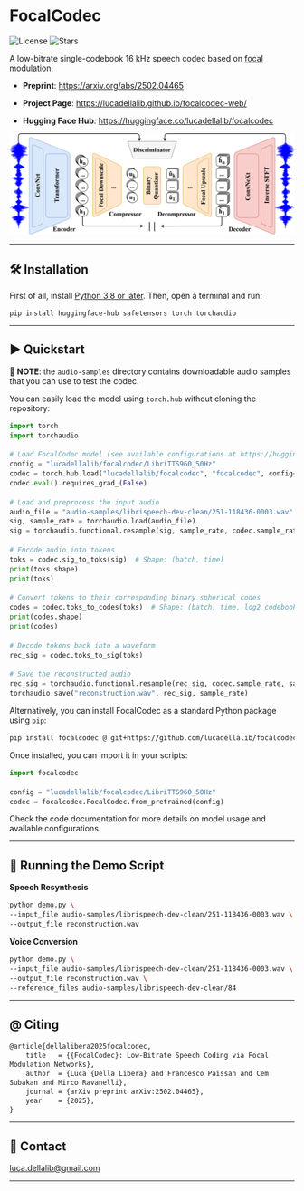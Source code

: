 # FocalCodec

![License](https://img.shields.io/github/license/lucadellalib/focalcodec)
![Stars](https://img.shields.io/github/stars/lucadellalib/focalcodec?style=social)

A low-bitrate single-codebook 16 kHz speech codec based on [focal modulation](https://arxiv.org/abs/2203.11926).

- **Preprint**: https://arxiv.org/abs/2502.04465

- **Project Page**: https://lucadellalib.github.io/focalcodec-web/

- **Hugging Face Hub**: https://huggingface.co/lucadellalib/focalcodec

<img src="docs/_static/images/focalcodec.png" width="700">

---------------------------------------------------------------------------------------------------------

## 🛠️️ Installation

First of all, install [Python 3.8 or later](https://www.python.org). Then, open a terminal and run:

```
pip install huggingface-hub safetensors torch torchaudio
```

---------------------------------------------------------------------------------------------------------

## ▶️ Quickstart

📌 **NOTE**: the `audio-samples` directory contains downloadable audio samples that you can use to test the codec.

You can easily load the model using `torch.hub` without cloning the repository:

```python
import torch
import torchaudio

# Load FocalCodec model (see available configurations at https://huggingface.co/lucadellalib/focalcodec)
config = "lucadellalib/focalcodec/LibriTTS960_50Hz"
codec = torch.hub.load("lucadellalib/focalcodec", "focalcodec", config=config)
codec.eval().requires_grad_(False)

# Load and preprocess the input audio
audio_file = "audio-samples/librispeech-dev-clean/251-118436-0003.wav"
sig, sample_rate = torchaudio.load(audio_file)
sig = torchaudio.functional.resample(sig, sample_rate, codec.sample_rate)

# Encode audio into tokens
toks = codec.sig_to_toks(sig)  # Shape: (batch, time)
print(toks.shape)
print(toks)

# Convert tokens to their corresponding binary spherical codes
codes = codec.toks_to_codes(toks)  # Shape: (batch, time, log2 codebook_size)
print(codes.shape)
print(codes)

# Decode tokens back into a waveform
rec_sig = codec.toks_to_sig(toks)

# Save the reconstructed audio
rec_sig = torchaudio.functional.resample(rec_sig, codec.sample_rate, sample_rate)
torchaudio.save("reconstruction.wav", rec_sig, sample_rate)
```

Alternatively, you can install FocalCodec as a standard Python package using `pip`:

```bash
pip install focalcodec @ git+https://github.com/lucadellalib/focalcodec.git@main#egg=focalcodec
```

Once installed, you can import it in your scripts:

```python
import focalcodec

config = "lucadellalib/focalcodec/LibriTTS960_50Hz"
codec = focalcodec.FocalCodec.from_pretrained(config)
```

Check the code documentation for more details on model usage and available configurations.

---------------------------------------------------------------------------------------------------------

## 🎤 Running the Demo Script

**Speech Resynthesis**

```bash
python demo.py \
--input_file audio-samples/librispeech-dev-clean/251-118436-0003.wav \
--output_file reconstruction.wav
```

**Voice Conversion**

```bash
python demo.py \
--input_file audio-samples/librispeech-dev-clean/251-118436-0003.wav \
--output_file reconstruction.wav \
--reference_files audio-samples/librispeech-dev-clean/84
```

---------------------------------------------------------------------------------------------------------

## @ Citing

```
@article{dellalibera2025focalcodec,
    title   = {{FocalCodec}: Low-Bitrate Speech Coding via Focal Modulation Networks},
    author  = {Luca {Della Libera} and Francesco Paissan and Cem Subakan and Mirco Ravanelli},
    journal = {arXiv preprint arXiv:2502.04465},
    year    = {2025},
}
```

---------------------------------------------------------------------------------------------------------

## 📧 Contact

[luca.dellalib@gmail.com](mailto:luca.dellalib@gmail.com)

---------------------------------------------------------------------------------------------------------
